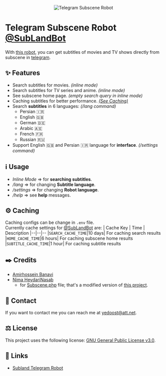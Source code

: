 

<p align="center"><img src="https://user-images.githubusercontent.com/39927312/115019142-00df0700-9ece-11eb-9559-d1af23d6b93f.png" title="Telegram Subscene Robot" alt="Telegram Subscene Robot"></p>


# Telegram Subscene Robot [@SubLandBot][sublandbot-url]
With [this robot][sublandbot-url], you can get subtitles of movies and TV shows directly from subscene in [telegram](https://telegram.org/).

## :sparkles: Features
- Search subtitles for movies. *(inline mode)*
- Search subtitles for TV series and anime. *(inline mode)*
- See subscene home page. *(empty search query in inline mode)*
- Caching subtitles for better performance. [*(See Caching)*](#gear-caching)
- Search **subtitles** in 6 languages: *(/lang command)*
	- Persian :iran:
	- English :gb:
	- German :de:
	- Arabic :united_arab_emirates:
	- French :fr:
	- Russian :ru:
- Support English :gb: and Persian :iran: language for **interface**. *(/settings command)*


## :information_source: Usage

- *Inline Mode* => for **searching subtitles**.
- */lang* => for changing **Subtitle language**.
- */settings*  => for changing **Robot language**.
- */help* => see **help** messages.

## :gear: Caching
Caching configs can be change in `.env` file.  
Currently cache settings for [@SubLandBot][sublandbot-url] are:
| Cache Key | Time | Description
|--|--|--
|`SEARCH_CACHE_TIME`|10 days| For caching search results
|`HOME_CACHE_TIME`|6 hours| For caching subscene home results
|`SUBTITLE_CACHE_TIME`|1 hour| For caching subtitle results


## :black_nib: Credits

- [Amirhossein Banavi](https://github.com/ahbanavi)
- [Nima HeydariNasab](https://github.com/nimah79)
	- for [Subscene.php](src/Utilities/Subscene.php) file; that's a modified version of [this project](https://github.com/nimah79/Subscene-API-PHP).

## :email: Contact

If you want to contact me you can reach me at <yedoost@att.net>.

## :balance_scale: License

This project uses the following license: [GNU General Public License v3.0](LICENSE).

## :link: Links

- [Subland Telegram Robot][sublandbot-url]

[sublandbot-url]: https://t.me/SubLandBot
